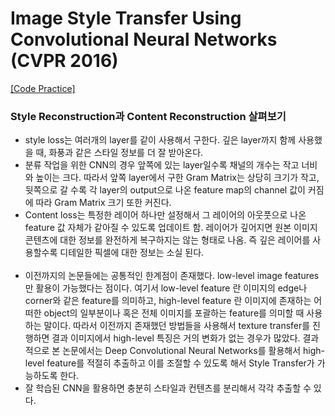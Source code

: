 
# Image Style Transfer Using Convolutional Neural Networks (CVPR 2016)
[[Code Practice]](https://github.com/ndb796/Deep-Learning-Paper-Review-and-Practice/blob/master/code_practices/Style_Transfer_Tutorial.ipynb) 

### Style Reconstruction과 Content Reconstruction 살펴보기
- style loss는 여러개의 layer를 같이 사용해서 구한다. 깊은 layer까지 함께 사용했을 때, 화풍과 같은 스타일 정보를 더 잘 받아온다. 
- 분류 작업을 위한 CNN의 경우 앞쪽에 있는 layer일수록 채널의 개수는 작고 너비와 높이는 크다. 따라서 앞쪽 layer에서 구한 Gram Matrix는 상당히 크기가 작고, 뒷쪽으로 갈 수록 각 layer의 output으로 나온 feature map의 channel 값이 커짐에 따라 Gram Matrix 크기 또한 커진다.
- Content loss는 특정한 레이어 하나만 설정해서 그 레이어의 아웃풋으로 나온 feature 값 자체가 같아질 수 있도록 업데이트 함. 레이어가 깊어지면 원본 이미지 콘텐츠에 대한 정보를 완전하게 복구하지는 않는 형태로 나옴. 즉 깊은 레이어를 사용할수록 디테일한 픽셀에 대한 정보는 소실 된다. 
<br><br>
- 이전까지의 논문들에는 공통적인 한계점이 존재했다. low-level image features만 활용이 가능했다는 점이다. 여기서 low-level feature 란 이미지의 edge나 corner와 같은 feature를 의미하고, high-level feature 란 이미지에 존재하는 어떠한 object의 일부분이나 혹은 전체 이미지를 포괄하는 feature를 의미할 때 사용하는 말이다. 따라서 이전까지 존재했던 방법들을 사용해서 texture transfer를 진행하면 결과 이미지에서 high-level 특징은 거의 변화가 없는 경우가 많았다. 결과적으로 본 논문에서는 Deep Convolutional Neural Networks를 활용해서 high-level feature를 적절히 추출하고 이를 조절할 수 있도록 해서 Style Transfer가 가능하도록 한다.
- 잘 학습된 CNN을 활용하면 충분히 스타일과 컨텐츠를 분리해서 각각 추출할 수 있다.
